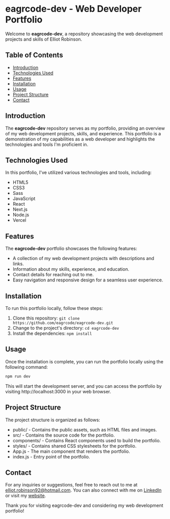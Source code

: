 # eagrcode-dev - Web Developer Portfolio

Welcome to **eagrcode-dev**, a repository showcasing the web development projects and skills of Elliot Robinson.

## Table of Contents

- [Introduction](#introduction)
- [Technologies Used](#technologies-used)
- [Features](#features)
- [Installation](#installation)
- [Usage](#usage)
- [Project Structure](#project-structure)
- [Contact](#contact)

## Introduction

The **eagrcode-dev** repository serves as my portfolio, providing an overview of my web development projects, skills, and experience. This portfolio is a demonstration of my capabilities as a web developer and highlights the technologies and tools I'm proficient in.

## Technologies Used

In this portfolio, I've utilized various technologies and tools, including:

- HTML5
- CSS3
- Sass
- JavaScript
- React
- Next.js
- Node.js
- Vercel

## Features

The **eagrcode-dev** portfolio showcases the following features:

- A collection of my web development projects with descriptions and links.
- Information about my skills, experience, and education.
- Contact details for reaching out to me.
- Easy navigation and responsive design for a seamless user experience.

## Installation

To run this portfolio locally, follow these steps:

1. Clone this repository: `git clone https://github.com/eagrcode/eagrcode-dev.git`
2. Change to the project's directory: `cd eagrcode-dev`
3. Install the dependencies: `npm install`

## Usage

Once the installation is complete, you can run the portfolio locally using the following command:

```bash
npm run dev
```

This will start the development server, and you can access the portfolio by visiting http://localhost:3000 in your web browser.

## Project Structure

The project structure is organized as follows:

- public/ - Contains the public assets, such as HTML files and images.
- src/ - Contains the source code for the portfolio.
- components/ - Contains React components used to build the portfolio.
- styles/ - Contains shared CSS stylesheets for the portfolio.
- App.js - The main component that renders the portfolio.
- index.js - Entry point of the portfolio.

## Contact

For any inquiries or suggestions, feel free to reach out to me at elliot.robinson92@hotmail.com. You can also connect with me on [LinkedIn](https://www.linkedin.com/in/elliot-robinson) or visit my [website](https://www.eagrcode.dev).

Thank you for visiting eagrcode-dev and considering my web development portfolio!
